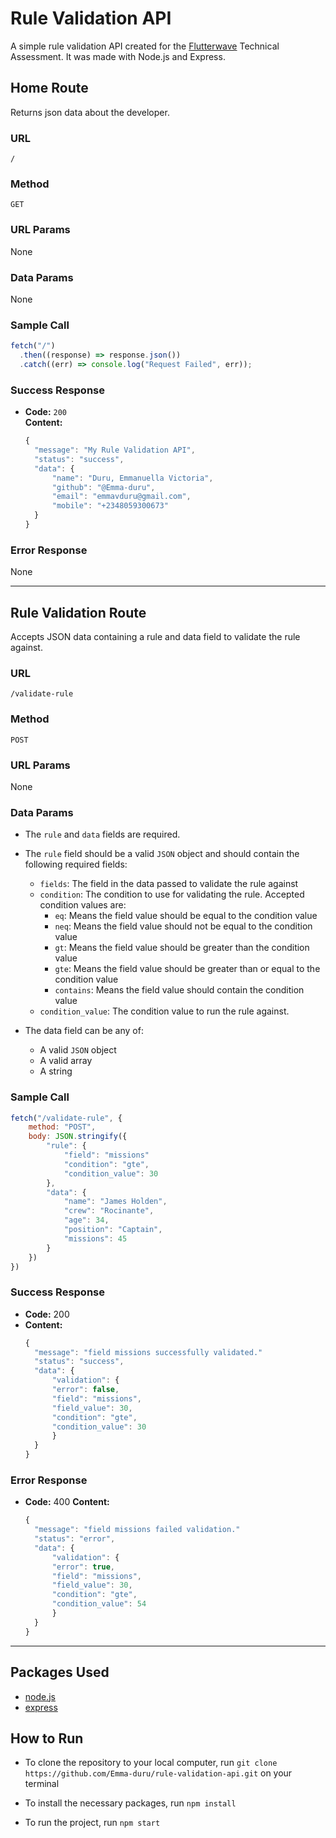 # Rule Validation API

A simple rule validation API created for the [Flutterwave](https://flutterwave.com/) Technical Assessment. It was made with Node.js and Express.

## Home Route

Returns json data about the developer.

### URL

`/`

### Method

`GET`

### URL Params

None

### Data Params

None

### Sample Call

```javascript
fetch("/")
  .then((response) => response.json())
  .catch((err) => console.log("Request Failed", err));
```

### Success Response

- **Code:** `200`  
  **Content:**
  ```javascript
  {
    "message": "My Rule Validation API",
    "status": "success",
    "data": {
        "name": "Duru, Emmanuella Victoria",
        "github": "@Emma-duru",
        "email": "emmavduru@gmail.com",
        "mobile": "+2348059300673"
    }
  }
  ```

### Error Response

None

---

## Rule Validation Route

Accepts JSON data containing a rule and data field to validate the rule against.

### URL

`/validate-rule`

### Method

`POST`

### URL Params

None

### Data Params

- The `rule` and `data` fields are required.
- The `rule` field should be a valid `JSON` object and should contain the following required fields:

  - `fields`: The field in the data passed to validate the rule against
  - `condition`: The condition to use for validating the rule. Accepted condition values are:
    - `eq`: Means the field value should be equal to the condition value
    - `neq`: Means the field value should not be equal to the condition value
    - `gt`: Means the field value should be greater than the condition value
    - `gte`: Means the field value should be greater than or equal to the condition value
    - `contains`: Means the field value should contain the condition value
  - `condition_value`: The condition value to run the rule against.

- The data field can be any of:
  - A valid `JSON` object
  - A valid array
  - A string

### Sample Call

```javascript
fetch("/validate-rule", {
    method: "POST",
    body: JSON.stringify({
        "rule": {
            "field": "missions"
            "condition": "gte",
            "condition_value": 30
        },
        "data": {
            "name": "James Holden",
            "crew": "Rocinante",
            "age": 34,
            "position": "Captain",
            "missions": 45
        }
    })
})
```

### Success Response

- **Code:** 200
- **Content:**
  ```javascript
  {
    "message": "field missions successfully validated."
    "status": "success",
    "data": {
        "validation": {
        "error": false,
        "field": "missions",
        "field_value": 30,
        "condition": "gte",
        "condition_value": 30
        }
    }
  }
  ```

### Error Response

- **Code:** 400
  **Content:**
  ```javascript
  {
    "message": "field missions failed validation."
    "status": "error",
    "data": {
        "validation": {
        "error": true,
        "field": "missions",
        "field_value": 30,
        "condition": "gte",
        "condition_value": 54
        }
    }
  }
  ```

---

## Packages Used

- [node.js](nodejs.org)
- [express](expressjs.com)

## How to Run

- To clone the repository to your local computer, run
  `git clone https://github.com/Emma-duru/rule-validation-api.git`
  on your terminal

- To install the necessary packages, run `npm install`

- To run the project, run `npm start`
